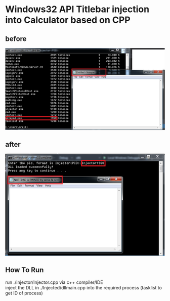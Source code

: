 # Windows32 API Titlebar injection into Calculator based on CPP
## before
![alt tag](https://github.com/orel1212/Portfolio/blob/main/General%20-%20programming%20languages/CPP/CalcTitlebarInject/before.png)
## after
![plot](https://github.com/orel1212/Portfolio/blob/main/General%20-%20programming%20languages/CPP/CalcTitlebarInject/after.png)
## How To Run
run ./Injector/Injector.cpp via c++ compiler/IDE <br>
inject the DLL in ./Injected/dllmain.cpp into the required process (tasklist to get ID of process)
 
